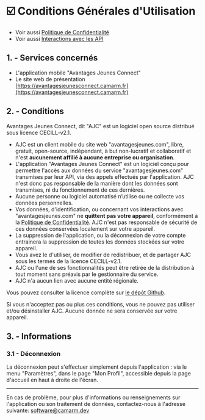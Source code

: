 # ☑️ Conditions Générales d'Utilisation

- Voir aussi [Politique de Confidentialité](https://avantagesjeunesconnect.camarm.fr/privacy)
- Voir aussi [Interactions avec les API](https://avantagesjeunesconnect.camarm.fr/usage)

## 1. - Services concernés

- L'application mobile "Avantages Jeunes Connect"
- Le site web de présentation [https://avantagesjeunesconnect.camarm.fr](https://avantagesjeunesconnect.camarm.fr)

## 2. - Conditions

Avantages Jeunes Connect, dit "AJC" est un logiciel open source distribué sous licence CECILL-v2.1.

- AJC est un client mobile du site web "avantagesjeunes.com", libre, gratuit, open-source, indépendant, à but non-lucratif et collaboratif et n'est **aucunement affilié à aucune entreprise ou organisation**.
- L'application "Avantages Jeunes Connect" est un logiciel conçu pour permettre l'accès aux données du service "avantagesjeunes.com" transmises par leur API, via des appels effectués par l'application. AJC n'est donc pas responsable de la manière dont les données sont transmises, ni du fonctionnement de ces dernières.
- Aucune personne ou logiciel automatisé n’utilise ou ne collecte vos données personnelles.
- Vos données, d'identification, ou concernant vos interactions avec "avantagesjeunes.com" ne **quittent pas votre appareil**, conformément à la [Politique de Confidentialité](PRIVACY.md). AJC n'est pas responsable de sécurité de ces données conservées localement sur votre appareil.
- La suppression de l'application, ou la déconnexion de votre compte entrainera la suppression de toutes les données stockées sur votre appareil.
- Vous avez le d'utiliser, de modifier de redistribuer, et de partager AJC sous les termes de la licence CECILL-v2.1.
- AJC ou l'une de ses fonctionnalités peut être retirée de la distribution à tout moment sans préavis par le gestionnaire du service.
- AJC n'a aucun lien avec aucune entité régionale.

Vous pouvez consulter la licence complète sur [le dépôt Github](https://github.com/camarm-dev/bfc-avantagesjeunes-mobile/blob/main/LICENSE).

Si vous n'acceptez pas ou plus ces conditions, vous ne pouvez pas utiliser et/ou désinstaller AJC. Aucune donnée ne sera conservée sur votre appareil.

## 3. - Informations

### 3.1 - Déconnexion

La déconnexion peut s'effectuer simplement depuis l'application : via le menu "Paramètres", dans le page "Mon Profil", accessible depuis la page d'accueil en haut à droite de l'écran. 

---

En cas de problème, pour plus d'informations ou renseignements sur l'application ou son traitement de données, contactez-nous à l'adresse suivante: [software@camarm.dev](mailto:software@camarm.dev)
